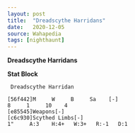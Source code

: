 ```yaml
---
layout: post
title:  "Dreadscythe Harridans"
date:   2020-12-05
source: Wahapedia
tags: [nighthaunt]
---
```


**Dreadscythe Harridans**

**Stat Block**
```
 Dreadscythe Harridan
```

```
[56f442]M     W     B     Sa    [-]
8     1     10    4     
[e85545]Weapons[-]
[c6c930]Scythed Limbs[-]
1"     A:3    H:4+   W:3+   R:-1   D:1   
```


